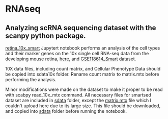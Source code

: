 # RNAseq
## Analyzing scRNA  sequencing dataset with the scanpy python package.

[retina_10x_smart](https://github.com/zsamadi/RNAseq/blob/main/retina_smart.ipynb) Jupytert notebook performs an analysis of the cell types and their marker genes on the 10x single cell RNA-seq data from the developing mouse retina, [here](https://github.com/gofflab/developing_mouse_retina_scRNASeq/blob/master/README.md),  and [GSE118614_Smart](https://www.ncbi.nlm.nih.gov/geo/query/acc.cgi?acc=GSE118614) dataset.

10X data files, including count matrix, and Cellular Phenotype Data should be copied into sdata10x folder. Rename count matrix to matrix.mtx before performing the analysis.

Minor modifications were made on the dataset to make it proper to be read with scabpy read_10x_mtx command. All necessary files for smartsed dataset are included in [sdata](https://github.com/zsamadi/RNAseq/tree/main/sdata) folder, except the [matrix.mtx](https://drive.google.com/uc?id=1yBlJ-lbGgYED3P_ziVffwZR1PmVDsFnT&export=download) file which I couldn't upload here due to its large size. This file should be downloaded, and copied into [sdata](https://github.com/zsamadi/RNAseq/tree/main/sdata) folder before running the notebook.
